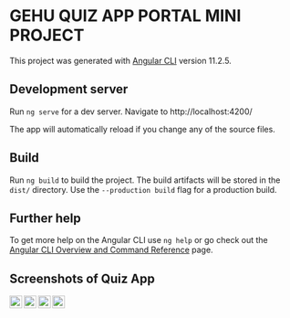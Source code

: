 # GEHU QUIZ APP PORTAL MINI PROJECT

This project was generated with [Angular CLI](https://github.com/angular/angular-cli) version 11.2.5.

## Development server

Run `ng serve` for a dev server. Navigate to http://localhost:4200/ 

The app will automatically reload if you change any of the source files.

## Build

Run `ng build` to build the project. The build artifacts will be stored in the `dist/` directory. Use the `--production build` flag for a production build.


## Further help

To get more help on the Angular CLI use `ng help` or go check out the [Angular CLI Overview and Command Reference](https://angular.io/cli) page.


## Screenshots of Quiz App

<img align="left" alt="Index Home Page" width="22px" src="https://raw.githubusercontent.com/himanshuchandola/GEHU-QUIZ-PORTAL/main/screenshots/img4.png "/>
<img align="left" alt="Quiz Home Page" width="22px" src="https://raw.githubusercontent.com/himanshuchandola/GEHU-QUIZ-PORTAL/main/screenshots/img1.png"/>
<img align="left" alt="Second Page" width="22px" src="https://raw.githubusercontent.com/himanshuchandola/GEHU-QUIZ-PORTAL/main/screenshots/img2.png"/>
<img align="left" alt="Third Page" width="22px" src="https://raw.githubusercontent.com/himanshuchandola/GEHU-QUIZ-PORTAL/main/screenshots/img3.png"/>


